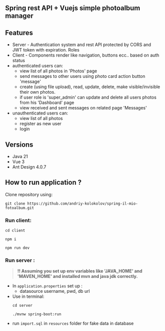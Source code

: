 ## Spring rest API + Vuejs simple photoalbum manager 

## Features
- Server - Authentication system and rest API protected by CORS and JWT token with expiration. Roles
- Client - Components render like navigation, buttons ecc.. based on auth status
- authenticated users can:
  - view list of all photos in 'Photos' page
  - send messages to other users using photo card action button 'message'
  - create (using file upload), read, update, delete, make visible/invisible their own photos.
  - if user role is 'super_admin' can update and delete all users photos from his 'Dashboard' page
  - view received and sent messages on related page 'Messages'
- unauthenticated users can:
  - view list of all photos
  - register as new user
  - login

## Versions
- Java 21
- Vue 3
- Ant Design 4.0.7

## How to run application ?

Clone repository using:
```shell
git clone https://github.com/andriy-kolokolov/spring-il-mio-fotoalbum.git
```

### Run client:


```shell
cd client
```
```shell
npm i
```
```shell
npm run dev
```

### Run server : 

> **!! Assuming you set up env variables like 'JAVA_HOME' and 'MAVEN_HOME' and installed mvn and java jdk correctly.**

- In `application.properties` set up :
  - datasource username, pwd, db url
- Use in terminal:
    ```shell
    cd server
    ```
    ```shell
    ./mvnw spring-boot:run
    ```
- run `import.sql` in `resources` folder for fake data in database
